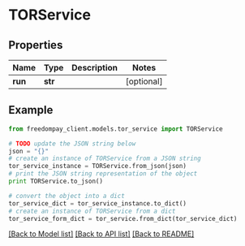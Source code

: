 # TORService


## Properties
Name | Type | Description | Notes
------------ | ------------- | ------------- | -------------
**run** | **str** |  | [optional] 

## Example

```python
from freedompay_client.models.tor_service import TORService

# TODO update the JSON string below
json = "{}"
# create an instance of TORService from a JSON string
tor_service_instance = TORService.from_json(json)
# print the JSON string representation of the object
print TORService.to_json()

# convert the object into a dict
tor_service_dict = tor_service_instance.to_dict()
# create an instance of TORService from a dict
tor_service_form_dict = tor_service.from_dict(tor_service_dict)
```
[[Back to Model list]](../README.md#documentation-for-models) [[Back to API list]](../README.md#documentation-for-api-endpoints) [[Back to README]](../README.md)



